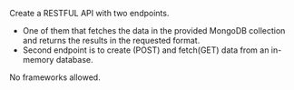 Create a RESTFUL API with two endpoints.

- One of them that fetches the data in the provided MongoDB collection and returns the results in the requested format.
- Second endpoint is to create (POST) and fetch(GET) data from an in-memory database.

No frameworks allowed.